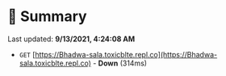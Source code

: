 # 📖 Summary
Last updated: **9/13/2021, 4:24:08 AM**

- `GET` [https://Bhadwa-sala.toxicblte.repl.co](https://Bhadwa-sala.toxicblte.repl.co) - **Down** (314ms)
